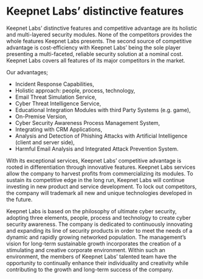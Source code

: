 # Keepnet Labs’ distinctive features

Keepnet Labs’ distinctive features and competitive advantage are its holistic and multi-layered security modules. None of the competitors provides the whole features Keepnet Labs presents. The second source of competitive advantage is cost-efficiency with Keepnet Labs’ being the sole player presenting a multi-faceted, reliable security solution at a nominal cost. Keepnet Labs covers all features of its major competitors in the market.

Our advantages;

  * Incident Response Capabilities,
  * Holistic approach: people, process, technology,
  * Email Threat Simulation Service,
  * Cyber Threat Intelligence Service,
  * Educational Integration Modules with third Party Systems (e.g. game),
  * On-Premise Version,
  * Cyber Security Awareness Process Management System,
  * Integrating with CRM Applications,
  * Analysis and Detection of Phishing Attacks with Artificial Intelligence (client and server side),
  * Harmful Email Analysis and Integrated Attack Prevention System.

With its exceptional services, Keepnet Labs’ competitive advantage is rooted in differentiation through innovative features. Keepnet Labs services allow the company to harvest profits from commercializing its modules. To sustain its competitive edge in the long run, Keepnet Labs will continue investing in new product and service development. To lock out competitors, the company will trademark all new and unique technologies developed in the future.

Keepnet Labs is based on the philosophy of ultimate cyber security, adopting three elements, people, process and technology to create cyber security awareness. The company is dedicated to continuously innovating and expanding its line of security products in order to meet the needs of a dynamic and rapidly growing networked population. The management’s vision for long-term sustainable growth incorporates the creation of a stimulating and creative corporate environment. Within such an environment, the members of Keepnet Labs’ talented team have the opportunity to continually enhance their individuality and creativity while contributing to the growth and long-term success of the company.
